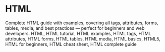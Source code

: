 # HTML
Complete HTML guide with examples, covering all tags, attributes, forms, tables, media, and best practices — perfect for beginners and web developers.
HTML, HTML tutorial, HTML examples, HTML tags, HTML attributes, HTML forms, HTML tables, HTML media, HTML basics, HTML5, HTML for beginners, HTML cheat sheet, HTML complete guide
